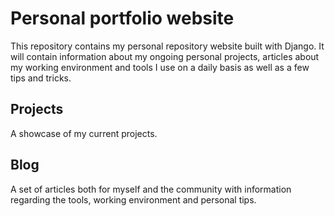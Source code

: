# Personal portfolio website

This repository contains my personal repository website built with Django. It
will contain information about my ongoing personal projects, articles about my
working environment and tools I use on a daily basis as well as a few tips and
tricks.

## Projects

A showcase of my current projects.

## Blog

A set of articles both for myself and the community with information regarding
the tools, working environment and personal tips.
